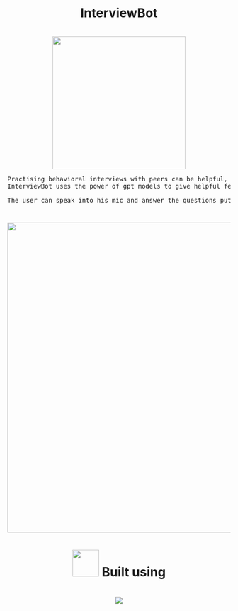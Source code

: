 <div align='center'>
<h1>InterviewBot</h1>
<br/>
<img src = "https://user-images.githubusercontent.com/80088403/235355874-ca566299-eeeb-4931-afc0-1c969c983b23.png" width='300px' height='300px'/>
<div/>
<div>
<pre>Practising behavioral interviews with peers can be helpful, but are your peers qualified enough to give good feedback for each question? 
InterviewBot uses the power of gpt models to give helpful feedback for your behavioral interview questions.<br>
The user can speak into his mic and answer the questions put forth by interviewbot.
<pre>
</div>
<div>
<img src = "https://user-images.githubusercontent.com/89146189/235352975-0e8c343e-2864-4e31-af12-cb1c01bf5fd8.png" width='700px'/>
</div>
<div>
<h1><img src= "https://media.giphy.com/media/hpFCIpvGxUKgTfjRKl/giphy.gif" width="60" height="60px"> Built using<h1>
<p align="center">
  <a href="https://skillicons.dev">
   <img src="https://skillicons.dev/icons?i=html,css,git,js,github"/>
  </a>
</div>

